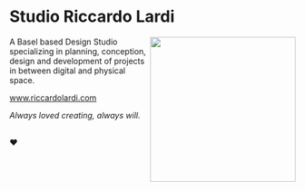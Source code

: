 <h1>Studio Riccardo Lardi</h1>
<img align="right" src="https://media.giphy.com/media/p1aqyY6Y0g9uo/giphy.gif" width="256">
<p>A Basel based Design Studio specializing in planning, conception, design and development of projects in between digital and physical space.</p>
<p><a href="https://riccardolardi.com">www.riccardolardi.com</a>
<p><em>Always loved creating, always will.</em></p>
<br/><span role="img">❤️</span>